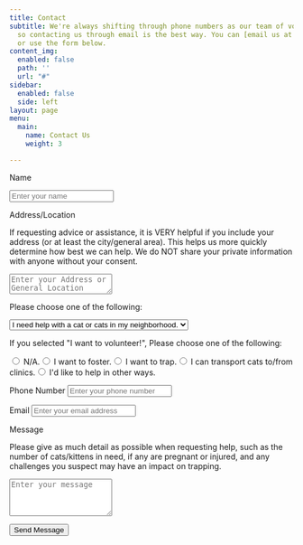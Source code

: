 ```yaml
---
title: Contact
subtitle: We're always shifting through phone numbers as our team of volunteers changes,
  so contacting us through email is the best way. You can [email us at our at address](mailto:nwacommunitycatproject@gmail.com)
  or use the form below.
content_img:
  enabled: false
  path: ''
  url: "#"
sidebar:
  enabled: false
  side: left
layout: page
menu:
  main:
    name: Contact Us
    weight: 3

---
```

<form name="contactForm" method="POST" netlify-honeypot="bot-field" data-netlify="true" id="contact-form" class="contact-form">

<p class="form-row">

<label class="form-label" for="contact-user-name">Name</label>

<input type="text" name="name" id="contact-user-name" class="form-input" placeholder="Enter your name" required> <span class="input-focus" aria-hidden="true"></span> </p>

<p class="form-row"> <label class="form-label" for="contact-address">Address/Location</label>

<p>If requesting advice or assistance, it is VERY helpful if you include your address (or at least the city/general area). This helps us more quickly determine how best we can help. We do NOT share your private information with anyone without your consent.</p>

<textarea name="address" id="contact-address" class="form-textarea" rows="2" placeholder="Enter your Address or General Location"></textarea> <span class="input-focus" aria-hidden="true" required></span> </p>

<p class="form-row">

<label class="form-label" for="concern">Please choose one of the following:</label>

<select name="concern" id="concern">

<option value="I need help with a cat or cats in my neighborhood.">I need help with a cat or cats in my neighborhood.</option> <option value="I need advice, or more information.">I need advice, or more information.</option> <option value="I want to volunteer!">I want to volunteer!</option> </select></p>

<p class="form-row" id="contact-radio">

<p><label for="contact-radio">If you selected "I want to volunteer!", Please choose one of the following:</label></p><input type="radio" id="1" name="contact-radio" value="N/A"> <label for="1">N/A.</label><input type="radio" id="2" name="contact-radio" value="I want to foster."> <label for="2">I want to foster.</label><input type="radio" id="3" name="contact-radio" value="I want to trap."> <label for="3">I want to trap.</label><input type="radio" id="4" name="contact-radio" value="I want to transport cats to/from clinics."> <label for="4">I can transport cats to/from clinics.</label><input type="radio" id="5" name="contact-radio" value="I'd like to help in other ways."> <label for="5">I'd like to help in other ways.</label>

</p>

<p class="form-row"> <label class="form-label" for="contact-user-phone">Phone Number</label> <input type="phone" name="phone" id="contact-user-phone" class="form-input" placeholder="Enter your phone number" required> <span class="input-focus" aria-hidden="true"></span> </p>

<p class="form-row"> <label class="form-label" for="contact-user-email">Email</label> <input type="email" name="email" id="contact-user-email" class="form-input" placeholder="Enter your email address"> <span class="input-focus" aria-hidden="true"></span> </p>

<p class="form-row"> <label class="form-label" for="contact-message">Message</label>

<p>Please give as much detail as possible when requesting help, such as the number of cats/kittens in need, if any are pregnant or injured, and any challenges you suspect may have an impact on trapping.</p>

 <textarea name="message" id="contact-message" class="form-textarea" rows="4" placeholder="Enter your message" required></textarea> <span class="input-focus" aria-hidden="true" required></span> </p>

<input type="hidden" name="form-name" value="contactForm" /> <p class="form-row form-submit">

<button type="submit" class="primary button">Send Message</button> </p> </form>